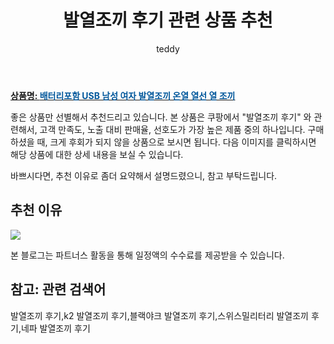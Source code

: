 ﻿---
layout: post
title:  "발열조끼 후기 관련 상품 추천"
author: teddy
categories: [ 가구/인테리어 ]
tags: [발열조끼 후기,k2 발열조끼 후기,블랙야크 발열조끼 후기,스위스밀리터리 발열조끼 후기,네파 발열조끼 후기]
image: https://static.coupangcdn.com/image/vendor_inventory/e264/ad6b55c19f08a94645cd712e5d766242a6beab5e15e00b2591d39fed6b2f.jpg 
description: "쿠팡에서 발열조끼 후기 관련 상품으로 가장 고객 선호도가 높은 제품 중 하나입니다."
---

<a href="https://link.coupang.com/re/AFFSDP?lptag=AF3256674&pageKey=6850798603&itemId=16319589972&vendorItemId=83511694904&traceid=V0-153-dbb97d32e56d411b&requestid=20221223015142170324959"><b>상품명: <font color='#01579B'>배터리포함 USB 남성 여자 발열조끼 온열 열선 열 조끼</font></b></a>

좋은 상품만 선별해서 추천드리고 있습니다.
본 상품은 쿠팡에서 "발열조끼 후기" 와 관련해서, 고객 만족도, 노출 대비 판매율, 선호도가 가장 높은 제품 중의 하나입니다.
구매하셨을 때, 크게 후회가 되지 않을 상품으로 보시면 됩니다. 
다음 이미지를 클릭하시면 해당 상품에 대한 상세 내용을 보실 수 있습니다.

바쁘시다면, 추천 이유로 좀더 요약해서 설명드렸으니, 참고 부탁드립니다.

## 추천 이유 

<a href="https://link.coupang.com/re/AFFSDP?lptag=AF3256674&pageKey=6850798603&itemId=16319589972&vendorItemId=83511694904&traceid=V0-153-dbb97d32e56d411b&requestid=20221223015142170324959"><img src="https://link.coupang.com/re/AFFSDP?lptag=AF3256674&pageKey=6850798603&itemId=16319589972&vendorItemId=83511694904&traceid=V0-153-dbb97d32e56d411b&requestid=20221223015142170324959"></a> 

본 블로그는 파트너스 활동을 통해 일정액의 수수료를 제공받을 수 있습니다.

## 참고: 관련 검색어    
발열조끼 후기,k2 발열조끼 후기,블랙야크 발열조끼 후기,스위스밀리터리 발열조끼 후기,네파 발열조끼 후기